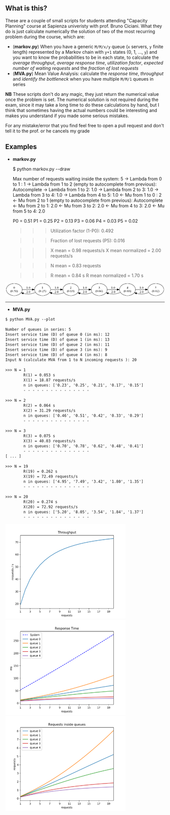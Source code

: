 ## What is this?

These are a couple of small scripts for students attending "Capacity Planning" course at Sapienza univeristy with prof. Bruno Ciciani. What they do is just calculate numerically the solution of two of the most recurring problem during the course, which are:
  - (__markov.py__) When you have a generic `M/M/x/y` queue (`x` servers, `y` finite length) represented by a Markov chain with `y+1` states (0, 1, ..., `y`) and you want to know the probabilities to be in each state, to calculate the _average throughput_, _average response time_,  _utilization factor_, _expected number of waiting requests_ and the _fraction of lost requests_
  - (__MVA.py__) Mean Value Analysis: calculate the _response time_, _throughput_ and _identify the bottleneck_ when you have multiple `M/M/1` queues in series
  
__NB__ These scripts don't do any magic, they just return the numerical value once the problem is set. The numerical solution is not required during the exam, since it may take a long time to do these calculations by hand, but I think that sometimes having the actual numbers could be interesting and makes you understand if you made some serious mistakes.


For any mistake/error that you find feel free to open a pull request and don't tell it to the prof. or he cancels my grade

## Examples

- __markov.py__

    $ python markov.py --draw

    Max number of requests waiting inside the system: 5
     -> Lambda from 0 to 1 : 1
     -> Lambda from 1 to 2 (empty to autocomplete from previous):
    Autocomplete
     -> Lambda from 1 to 2: 1.0
     -> Lambda from 2 to 3: 1.0
     -> Lambda from 3 to 4: 1.0
     -> Lambda from 4 to 5: 1.0
     <- Mu from 1 to 0 : 2
     <- Mu from 2 to 1 (empty to autocomplete from previous):
    Autocomplete
     <- Mu from 2 to 1: 2.0
     <- Mu from 3 to 2: 2.0
     <- Mu from 4 to 3: 2.0
     <- Mu from 5 to 4: 2.0
    
    P0 = 0.51
    P1 = 0.25
    P2 = 0.13
    P3 = 0.06
    P4 = 0.03
    P5 = 0.02
    
    >>> Utilization factor (1-P0): 0.492
    
    >>> Fraction of lost requests (P5): 0.016
    
    >>> X mean = 0.98 requests/s
    >>> X mean normalized = 2.00 requests/s
    
    >>> N mean = 0.83 requests
    
    >>> R mean = 0.84 s
    >>> R mean normalized = 1.70 s

<img src="examples/markov.png">

---

- __MVA.py__

```
$ python MVA.py --plot

Number of queues in series: 5
Insert service time (D) of queue 0 (in ms): 12
Insert service time (D) of queue 1 (in ms): 13
Insert service time (D) of queue 2 (in ms): 11
Insert service time (D) of queue 3 (in ms): 9
Insert service time (D) of queue 4 (in ms): 8
Input N (calculate MVA from 1 to N incoming requests ): 20

>>> N = 1
        R(1) = 0.053 s
        X(1) = 18.87 requests/s
        n in queues: ['0.23', '0.25', '0.21', '0.17', '0.15']
        - - - - - - - - - - - - - - -

>>> N = 2
        R(2) = 0.064 s
        X(2) = 31.29 requests/s
        n in queues: ['0.46', '0.51', '0.42', '0.33', '0.29']
        - - - - - - - - - - - - - - -

>>> N = 3
        R(3) = 0.075 s
        X(3) = 40.03 requests/s
        n in queues: ['0.70', '0.78', '0.62', '0.48', '0.41']
        - - - - - - - - - - - - - - - 
[ ... ]

>>> N = 19
        R(19) = 0.262 s
        X(19) = 72.49 requests/s
        n in queues: ['4.95', '7.49', '3.42', '1.80', '1.35']
        - - - - - - - - - - - - - - -

>>> N = 20
        R(20) = 0.274 s
        X(20) = 72.92 requests/s
        n in queues: ['5.20', '8.05', '3.54', '1.84', '1.37']
        - - - - - - - - - - - - - - -
```

<img src="examples/throughput.png" width=380 height=300>

<img src="examples/response-time.png" width=380 height=300>

<img src="examples/requests-in-queues.png" width=380 height=300>
